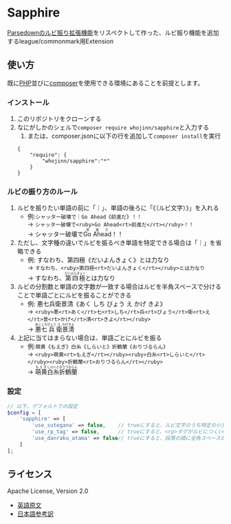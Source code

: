 # Sapphire
[Parsedownのルビ振り拡張機能](https://github.com/noisan/parsedown-rubytext)をリスペクトして作った、ルビ振り機能を追加するleague/commonmark用Extension

## 使い方
既に[PHP](https://www.php.net/)並びに[composer](https://getcomposer.org/)を使用できる環境にあることを前提とします。

### インストール
1. このリポジトリをクローンする
1. なにがしかのシェルで`composer require whojinn/sapphire`と入力する
    1. または、composer.jsonに以下の行を追加して`composer install`を実行
    ```
    {
        "require": {
            "whojinn/sapphire":"*"
        }
    }
    ```

### ルビの振り方のルール
1. ルビを振りたい単語の前に「｜」、単語の後ろに「《（ルビ文字）》」を入れる
    - 例:`シャッター破壊で｜Go Ahead《前進だ》！！`  
    -> `シャッター破壊で<ruby>Go Ahead<rt>前進だ</rt></ruby>！！`  
    -> シャッター破壊で<ruby>Go Ahead<rt>前進だ</rt></ruby>！！
1. ただし、文字種の違いでルビを振るべき単語を特定できる場合は「｜」を省略できる
    - 例: すなわち、第四極《だいよんきょく》とは力なり  
    -> `すなわち、<ruby>第四極<rt>だいよんきょく</rt></ruby>とは力なり`  
    -> すなわち、<ruby>第四極<rt>だいよんきょく</rt></ruby>とは力なり
1. ルビの分割数と単語の文字数が一致する場合はルビを半角スペースで分けることで単語ごとにルビを振ることができる
    - 例: 悪七兵衛景清《あく しち びょう え かげ きよ》  
    -> `<ruby>悪<rt>あく</rt>七<rt>しち</rt>兵<rt>びょう</rt>衛<rt>え</rt>景<rt>かげ</rt>清<rt>きよ</rt></ruby>`  
    -> <ruby>悪<rt>あく</rt>七<rt>しち</rt>兵<rt>びょう</rt>衛<rt>え</rt>景<rt>かげ</rt>清<rt>きよ</rt></ruby>
1. 上記に当てはまらない場合は、単語ごとにルビを振る
    - 例:`萌黄《もえぎ》白糸《しらいと》折鶴蘭《おりづるらん》`  
    -> `<ruby>萌黄<rt>もえぎ</rt></ruby><ruby>白糸<rt>しらいと</rt></ruby><ruby>折鶴蘭<rt>おりづるらん</rt></ruby>`  
    -> <ruby>萌黄<rt>もえぎ</rt></ruby><ruby>白糸<rt>しらいと</rt></ruby><ruby>折鶴蘭<rt>おりづるらん</rt></ruby>

### 設定
```php
// 以下、デフォルトでの設定
$config = [
    'sapphire' => [
        'use_sutegana' => false,    // trueにすると、ルビ文字のうち特定の小文字が大文字になる(ゅ→ゆ、ぁ→あ...etc)
        'use_rp_tag' => false,      // trueにすると、<rp>タグがルビにつく(<rp>（</rp><rt>ルビ</rt><rp>）</rp>)
        'use_danraku_atama' => false// trueにすると、段落の頭に全角スペースが付くようになる
    ]
];
```

## ライセンス
Apache License, Version 2.0  
- [英語原文](https://www.apache.org/licenses/LICENSE-2.0)
- [日本語参考訳](https://licenses.opensource.jp/Apache-2.0/Apache-2.0.html)